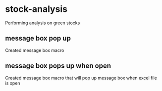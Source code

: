 # stock-analysis
Performing analysis on green stocks
## message box pop up
Created message box macro
## message box pops up when open
Created message box macro that will pop up message box when excel file is open
